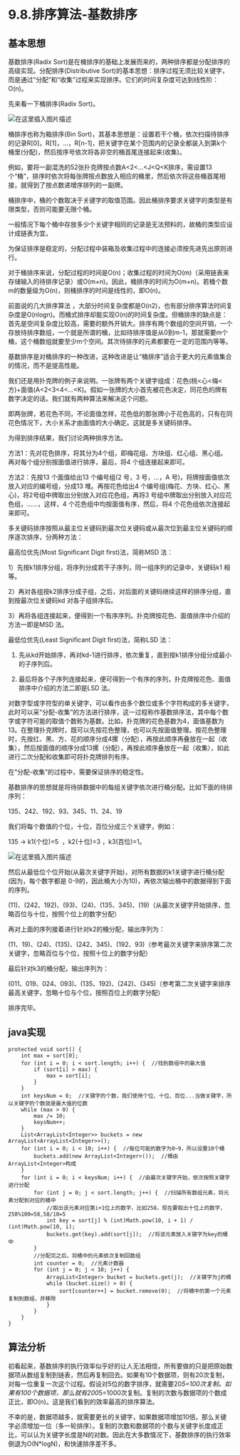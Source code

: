 # 9.8.排序算法-基数排序

## 基本思想

基数排序(Radix Sort)是在桶排序的基础上发展而来的，两种排序都是分配排序的高级实现。分配排序(Distributive Sort)的基本思想：排序过程无须比较关键字，而是通过“分配”和“收集”过程来实现排序。它们的时间复杂度可达到线性阶：O(n)。

先来看一下桶排序(Radix Sort)。

![在这里插入图片描述](./截图/9.8-1.png)

桶排序也称为箱排序(Bin Sort)，其基本思想是：设置若干个桶，依次扫描待排序的记录R[0]，R[1]，…，R[n-1]，把关键字在某个范围内的记录全都装入到第k个桶里(分配)，然后按序号依次将各非空的桶首尾连接起来(收集)。

例如，要将一副混洗的52张扑克牌按点数A<2<…<J<Q<K排序，需设置13个“桶”，排序时依次将每张牌按点数放入相应的桶里，然后依次将这些桶首尾相接，就得到了按点数递增序排列的一副牌。

桶排序中，桶的个数取决于关键字的取值范围。因此桶排序要求关键字的类型是有限类型，否则可能要无限个桶。

一般情况下每个桶中存放多少个关键字相同的记录是无法预料的，故桶的类型应设计成链表为宜。

为保证排序是稳定的，分配过程中装箱及收集过程中的连接必须按先进先出原则进行。

对于桶排序来说，分配过程的时间是O(n)；收集过程的时间为O(m)（采用链表来存储输入的待排序记录）或O(m+n)。因此，桶排序的时间为O(m+n)。若桶个数m的数量级为O(n)，则桶排序的时间是线性的，即O(n)。

前面说的几大排序算法 ，大部分时间复杂度都是O(n2)，也有部分排序算法时间复杂度是O(nlogn)。而桶式排序却能实现O(n)的时间复杂度。但桶排序的缺点是：首先是空间复杂度比较高，需要的额外开销大。排序有两个数组的空间开销，一个存放待排序数组，一个就是所谓的桶，比如待排序值是从0到m-1，那就需要m个桶，这个桶数组就要至少m个空间。其次待排序的元素都要在一定的范围内等等。

基数排序是对桶排序的一种改进，这种改进是让“桶排序”适合于更大的元素值集合的情况，而不是提高性能。

我们还是用扑克牌的例子来说明。一张牌有两个关键字组成：花色(桃<心<梅<方)+面值(A<2<3<4<...<K)。假如一张牌的大小首先被花色决定，同花色的牌有数字决定的话。我们就有两种算法来解决这个问题。

即两张牌，若花色不同，不论面值怎样，花色低的那张牌小于花色高的，只有在同花色情况下，大小关系才由面值的大小确定。这就是多关键码排序。

为得到排序结果，我们讨论两种排序方法。

方法1：先对花色排序，将其分为4个组，即梅花组、方块组、红心组、黑心组。再对每个组分别按面值进行排序，最后，将4 个组连接起来即可。

方法2：先按13 个面值给出13 个编号组(2 号，3 号，...，A 号)，将牌按面值依次放入对应的编号组，分成13 堆。再按花色给出4 个编号组(梅花、方块、红心、黑心)，将2号组中牌取出分别放入对应花色组，再将3 号组中牌取出分别放入对应花色组，……，这样，4 个花色组中均按面值有序，然后，将4 个花色组依次连接起来即可。

多关键码排序按照从最主位关键码到最次位关键码或从最次位到最主位关键码的顺序逐次排序，分两种方法：

最高位优先(Most Significant Digit first)法，简称MSD 法：

1）先按k1排序分组，将序列分成若干子序列，同一组序列的记录中，关键码k1 相等。

2）再对各组按k2排序分成子组，之后，对后面的关键码继续这样的排序分组，直到按最次位关键码kd 对各子组排序后。

3）再将各组连接起来，便得到一个有序序列。扑克牌按花色、面值排序中介绍的方法一即是MSD 法。

最低位优先(Least Significant Digit first)法，简称LSD 法：

1) 先从kd开始排序，再对kd-1进行排序，依次重复，直到按k1排序分组分成最小的子序列后。

2) 最后将各个子序列连接起来，便可得到一个有序的序列，扑克牌按花色、面值排序中介绍的方法二即是LSD 法。

对数字型或字符型的单关键字，可以看作由多个数位或多个字符构成的多关键字，此时可以采"分配-收集”的方法进行排序，这一过程称作基数排序法，其中每个数字或字符可能的取值个数称为基数。比如，扑克牌的花色基数为4，面值基数为13。在整理扑克牌时，既可以先按花色整理，也可以先按面值整理。按花色整理时，先按红、黑、方、花的顺序分成4摞（分配），再按此顺序再叠放在一起（收集），然后按面值的顺序分成13摞（分配），再按此顺序叠放在一起（收集），如此进行二次分配和收集即可将扑克牌排列有序。

在“分配-收集”的过程中，需要保证排序的稳定性。

基数排序的思想就是将待排数据中的每组关键字依次进行桶分配。比如下面的待排序列：                

135、242、192、93、345、11、24、19

我们将每个数值的个位，十位，百位分成三个关键字，例如：

135 -> k1(个位)=5  ，k2(十位)=3 ，k3(百位)=1。

![在这里插入图片描述](./截图/9.8-2.png)

然后从最低位个位开始(从最次关键字开始)，对所有数据的k1关键字进行桶分配(因为，每个数字都是 0-9的，因此桶大小为10)，再依次输出桶中的数据得到下面的序列。

(11)、(242、192)、(93)、(24)、(135、345)、(19)（从最次关键字开始排序，忽略百位与十位，按照个位上的数字分配）

再对上面的序列接着进行针对k2的桶分配，输出序列为：

(11、19)、(24)、(135)、(242、345)、(192、93)（参考最次关键字来排序第二次关键字，忽略百位与个位，按照十位上的数字分配）

最后针对k3的桶分配，输出序列为：

(011、019、024、093)、(135、192)、(242)、(345)（参考第二次关键字来排序最高关键字，忽略十位与个位，按照百位上的数字分配）

排序完毕。

## java实现

```
protected void sort() {
    int max = sort[0];
    for (int i = 0; i < sort.length; i++) {  //找到数组中的最大值
        if (sort[i] > max) {
            max = sort[i];
        }
    }
    int keysNum = 0;  //关键字的个数，我们使用个位、十位、百位...当做关键字，所以关键字的个数就是最大值的位数
    while (max > 0) {
        max /= 10;
        keysNum++;
    }
    List<ArrayList<Integer>> buckets = new ArrayList<ArrayList<Integer>>();
    for (int i = 0; i < 10; i++) {  //每位可能的数字为0~9，所以设置10个桶
        buckets.add(new ArrayList<Integer>());  //桶由ArrayList<Integer>构成
    }
    for (int i = 0; i < keysNum; i++) {  //由最次关键字开始，依次按照关键字进行分配
        for (int j = 0; j < sort.length; j++) {  //扫描所有数组元素，将元素分配到对应的桶中
            //取出该元素对应第i+1位上的数字，比如258，现在要取出十位上的数字，258%100=58,58/10=5
            int key = sort[j] % (int)Math.pow(10, i + 1) / (int)Math.pow(10, i);
            buckets.get(key).add(sort[j]);  //将该元素放入关键字为key的桶中
        }
        //分配完之后，将桶中的元素依次复制回数组
        int counter = 0;  //元素计数器
        for (int j = 0; j < 10; j++) {
            ArrayList<Integer> bucket = buckets.get(j);  //关键字为j的桶
            while (bucket.size() > 0) {
                sort[counter++] = bucket.remove(0);  //将桶中的第一个元素复制到数组，并移除
            }
        }
    }
}
```

## 算法分析

初看起来，基数排序的执行效率似乎好的让人无法相信，所有要做的只是把原始数据项从数组复制到链表，然后再复制回去。如果有10个数据项，则有20次复制，对每一位重复一次这个过程。假设对5位的数字排序，就需要20*5=100次复制。如果有100个数据项，那么就有200*5=1000次复制。复制的次数与数据项的个数成正比，即O(n)。这是我们看到的效率最高的排序算法。

不幸的是，数据项越多，就需要更长的关键字，如果数据项增加10倍，那么关键字必须增加一位（多一轮排序）。复制的次数和数据项的个数与关键字长度成正比，可以认为关键字长度是N的对数。因此在大多数情况下，基数排序的执行效率倒退为O(N*logN)，和快速排序差不多。